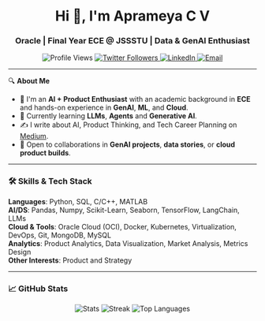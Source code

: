 <h1 align="center">Hi 👋, I'm Aprameya C V</h1>
<h3 align="center">Oracle | Final Year ECE @ JSSSTU | Data & GenAI Enthusiast</h3>

<p align="center">
  <img src="https://komarev.com/ghpvc/?username=aprameya-c-v&label=Profile%20views&color=0e75b6&style=flat" alt="Profile Views" />
  <a href="https://twitter.com/aprameya_cv1" target="blank">
    <img src="https://img.shields.io/twitter/follow/aprameya_cv1?logo=twitter&style=flat-square" alt="Twitter Followers" />
  </a>
  <a href="https://linkedin.com/in/aprameyacv" target="blank">
    <img src="https://img.shields.io/badge/LinkedIn-blue?style=flat-square&logo=linkedin" alt="LinkedIn" />
  </a>
  <a href="mailto:aprameyacv01@gmail.com">
    <img src="https://img.shields.io/badge/Gmail-D14836?style=flat-square&logo=gmail&logoColor=white" alt="Email" />
  </a>
</p>

---

🔍 **About Me**  
- 🧠 I'm an **AI + Product Enthusiast** with an academic background in **ECE** and hands-on experience in **GenAI**, **ML**, and **Cloud**.  
- 🌱 Currently learning **LLMs**, **Agents** and **Generative AI**.    
- ✍️ I write about AI, Product Thinking, and Tech Career Planning on [Medium](https://medium.com/@aprameyacv01).  
- 🧩 Open to collaborations in **GenAI projects**, **data stories**, or **cloud product builds**.  

---

### 🛠️ Skills & Tech Stack  
**Languages**: Python, SQL, C/C++, MATLAB  
**AI/DS**: Pandas, Numpy, Scikit-Learn, Seaborn, TensorFlow, LangChain, LLMs  
**Cloud & Tools**: Oracle Cloud (OCI), Docker, Kubernetes, Virtualization, DevOps, Git, MongoDB, MySQL  
**Analytics**: Product Analytics, Data Visualization, Market Analysis, Metrics Design  
**Other Interests**: Product and Strategy

---

### 📈 GitHub Stats
<p align="center">
  <img src="https://github-readme-stats.vercel.app/api?username=aprameya-c-v&show_icons=true&theme=radical" alt="Stats" />
  <img src="https://github-readme-streak-stats.herokuapp.com/?user=aprameya-c-v&theme=radical" alt="Streak" />
  <img src="https://github-readme-stats.vercel.app/api/top-langs/?username=aprameya-c-v&layout=compact&theme=radical" alt="Top Languages" />
</p>


